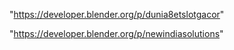 "https://developer.blender.org/p/dunia8etslotgacor"

"https://developer.blender.org/p/newindiasolutions"

 
